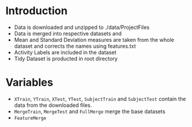 # Introduction


* Data is downloaded and unzipped to ./data/ProjectFiles
* Data is merged into respective datasets and
* Mean and Standard Deviation measures are taken from the whole dataset and corrects the names using features.txt
* Activity Labels are included in the dataset 
* Tidy Dataset is producted in root directory

# Variables

* `XTrain`, `YTrain`, `XTest`, `YTest`, `SubjectTrain` and `SubjectTest` contain the data from the downloaded files.
* `MergeTrain`, `MergeTest` and `FullMerge` merge the base datasets
* `FeatureMerge`

